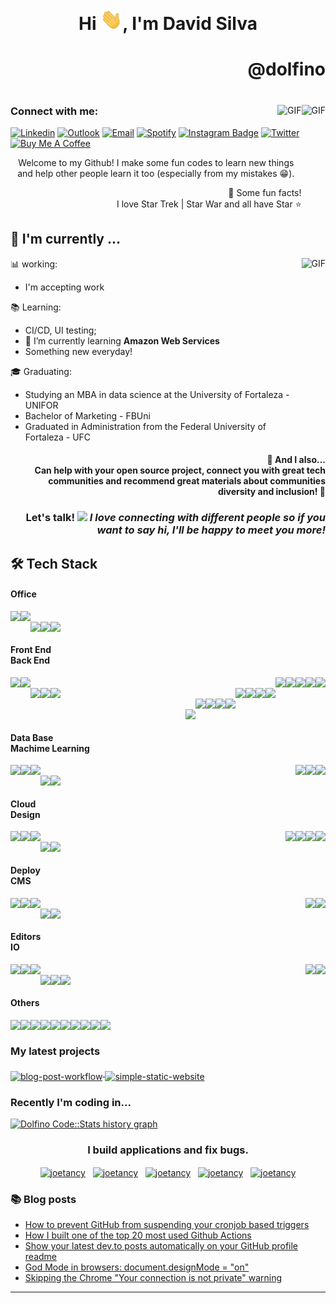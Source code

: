 <h1 align="center">Hi <img src="https://raw.githubusercontent.com/ABSphreak/ABSphreak/master/gifs/Hi.gif" width="35px">, I'm David Silva <div img src="https://www.linkedin.com/in/marketing-administrador-davidnsilva/"style="text-align: right"> <h4>@dolfino<h4/> </div></h1>
  
<div class="row">
  <div class="col-md-4" markdown="1">
  <img height="200px" class="center-block" <img align="right" alt="GIF" src="https://github-readme-stats.vercel.app/api?username=Dolfino&show_icons=true" />
  </div>
  <div class="col-md-7" markdown="1">
  <img height="20px" class="center-block" <img align="right" alt="GIF" src="https://img.shields.io/badge/Pronouns-He%2FHim-brightgreen?style=flat" />
  </div>
</div>

### Connect with me:

[![Linkedin](https://img.shields.io/badge/-LinkedIn-blue?style=flat&logo=Linkedin&logoColor=white&link=https://www.linkedin.com/in/marketing-administrador-davidnsilva/)](https://www.linkedin.com/in/marketing-administrador-davidnsilva/)
[![Outlook](https://img.shields.io/badge/-Outlook-0078D4?style=flat&logo=Microsoft-Outlook&logoColor=white)](mailto:davidnascimentodasilva@hotmail.com)
[![Email](https://img.shields.io/badge/-Gmail-c14438?style=flat&logo=Gmail&logoColor=white&link=mailto:davidnascimentodasilva@gmail.com)](mailto:davidnascimentodasilva@gmail.com)
[![Spotify](https://img.shields.io/badge/-Spotify-1DB954?style=flat&logo=Spotify&logoColor=white)](https://open.spotify.com/user/1271407949)
[![Instagram Badge](https://img.shields.io/badge/-@davidn.silva-purple?style=flat&logo=instagram&logoColor=white&link=https://www.instagram.com/davidn.silva/)](https://www.instagram.com/davidn.silva/)
[![Twitter](https://img.shields.io/badge/-Twitter-1ca0f1?style=flat&labelColor=1ca0f1&logo=twitter&logoColor=white&link=https://twitter.com/Dolfino)](https://twitter.com/Dolfino)
[![Buy Me A Coffee](https://img.shields.io/badge/-Buy%20Me%20A%20Coffee-FF813F?style=flat&logo=buy-me-a-coffee&logoColor=ffffff&link=https://ko-fi.com/davidndasilva92037)](https://ko-fi.com/davidndasilva92037)

<p style="text-align: center"> Welcome to my Github! I make some fun codes to learn new things and help other people learn it too (especially from my mistakes 😁). </p>

<p style="text-align: right"> 💫 Some fun facts! <br>
I love Star Trek | Star War and all have Star ⭐</p>

## 📆 I'm currently ...

<div class="row">
  <div class="col-md-4" markdown="1">
  <img height="300px" class="center-block" <img align="right" alt="GIF" src="https://media.giphy.com/media/USV0ym3bVWQJJmNu3N/giphy.gif" />
  </div>
  <div class="col-md-7" markdown="1">
  📊 working:

- I'm accepting work
</div>
<div class="col-md-7" markdown="1">
📚 Learning:

- CI/CD, UI testing;
- 🌱 I’m currently learning **Amazon Web Services**
- Something new everyday!
</div>
<div class="col-md-7" markdown="1">
🎓 Graduating:

- Studying an MBA in data science at the University of Fortaleza - UNIFOR
- Bachelor of Marketing - FBUni
- Graduated in Administration from the Federal University of Fortaleza - UFC
  </div>
</div>

<div style="text-align: right"> <h4> 
💬 And I also... <br> 
Can help with your open source project, connect you with great tech communities and recommend great materials about communities diversity and inclusion! 🎉<h4/> </div>

<div style="text-align: right"> <h3> 
Let's talk! <img src="https://media.giphy.com/media/LnQjpWaON8nhr21vNW/giphy.gif" width="60"> <em><b>I love connecting with different people</b> so if you want to say <b>hi, I'll be happy to meet you more!</b> </em><h3/> </div>
  
<h2>🛠 Tech Stack</h2>
  
  
<div class="row">
  <div class="col-md-6" markdown="1">
  <h4>Office</h4>
  <img height="20px" class="center-block" <img align="left" src="https://img.shields.io/badge/-Microsoft%20Word-164ead?style=flat&logo=microsoft%20word" />
  <img height="20px" class="center-block" <img align="left" src="https://img.shields.io/badge/-Microsoft%20Excel-026f39?style=flat&logo=microsoft%20excel" /> <br>
  <img height="20px" class="center-block" <img align="left" src="https://img.shields.io/badge/-Microsoft%20PowerPoint-b9361a?style=flat&logo=microsoft%20powerpoint" />
  <img height="20px" class="center-block" <img align="left" src="https://img.shields.io/badge/-Markdown-000000?style=flat-&logo=markdown" />
  <img height="20px" class="center-block" <img align="left" src="https://img.shields.io/badge/-LaTeX-008080?style=flat-&logo=latex&logoColor=ffffff" />  
  </div>
  <div class="col-md-6" markdown="2">
  </div>
</div>

<br/>
  
<div class="row">
  <div class="col-md-6" markdown="1">
  <h4>Front End &emsp; &emsp; &emsp; &emsp; &emsp; &emsp; &emsp; &emsp; &emsp; &emsp; &emsp; &emsp; &emsp; &emsp; &emsp; &emsp; &emsp; &emsp; &emsp; &emsp; &emsp; &emsp; &emsp; &emsp; Back End</h4>
  <img height="20px" class="center-block" <img align="left" src="https://img.shields.io/badge/-HTML5-%23E44D27?style=flat-&logo=html5&logoColor=ffffff" />
  <img height="20px" class="center-block" <img align="left" src="https://img.shields.io/badge/-CSS3-%231572B6?style=flat-&logo=css3" /> 
  &emsp; &emsp; &emsp; &emsp; &emsp; &emsp; &emsp; &emsp; &emsp;  
  <img height="20px" class="center-block" <img align="right" src="https://img.shields.io/badge/-React-%23282C34?style=flat-&logo=react" /> 
  <img height="20px" class="center-block" <img align="right" src="https://img.shields.io/badge/-npm-CB3837?style=flat-&logo=npm" />
  <img height="20px" class="center-block" <img align="right" src="https://img.shields.io/badge/-Express.js-787878?style=flat" />
  <img height="20px" class="center-block" <img align="right" src="https://img.shields.io/badge/-json-02569B?style=flat&logo=json" />
  <img height="20px" class="center-block" <img align="right" src="https://img.shields.io/badge/-Nodejs-black?style=flat-&logo=Node.js" /> <br>
  <img height="20px" class="center-block" <img align="left" src="https://img.shields.io/badge/-JavaScript-black?style=flat-&logo=javascript" />
  <img height="20px" class="center-block" <img align="left" src="https://img.shields.io/badge/-Sass-%23CC6699?style=flat-&logo=sass&logoColor=ffffff" />
  <img height="20px" class="center-block" <img align="left" src="https://img.shields.io/badge/-Bootstrap-563D7C?style=flat-&logo=bootstrap" />
  <img height="20px" class="center-block" <img align="right" src="https://img.shields.io/badge/-django-black?style=flat&logo=django" />
  <img height="20px" class="center-block" <img align="right" src="https://img.shields.io/badge/-Angular-DD0031?style=flat-&logo=angular" />
  <img height="20px" class="center-block" <img align="right" src="https://img.shields.io/badge/-Vuejs-black?style=flat-&logo=vue.js" />
  <img height="20px" class="center-block" <img align="right" src="https://img.shields.io/badge/-TypeScript-3C4858?style=flat-&logo=typescript" /> <br>
  <img height="20px" class="center-block" <img align="right" src="https://img.shields.io/badge/-Flask-0d7963?style=flat&logo=flask&logoColor=white" /> 
  <img height="20px" class="center-block" <img align="right" src="https://img.shields.io/badge/-Python%203-black?style=flat&logo=python&logoColor=white" />
  <img height="20px" class="center-block" <img align="right" src="https://img.shields.io/badge/-GraphQL-E10098?style=flat-&logo=graphql" />
  <img height="20px" class="center-block" <img align="right" src="https://img.shields.io/badge/-Nestjs-black?style=flat-&logo=NestJS" /> <br>
  <img height="20px" class="center-block" <img align="right" src="https://img.shields.io/badge/Java-orange?style=flat&logo=java&logoColor=white" />
  </div>
</div>
  
<br/>
  
<div class="row">
  <div class="col-md-6" markdown="1">
  <h4>Data Base &emsp; &emsp; &emsp; &emsp; &emsp; &emsp; &emsp; &emsp; &emsp; &emsp; &emsp; &emsp; &emsp; &emsp; &emsp; &emsp; &emsp; &emsp; &emsp; &emsp; &emsp; &emsp; &emsp; &emsp; Machime Learning</h4>
  <img height="20px" class="center-block" <img align="left" src="https://img.shields.io/badge/-PostgreSQL-3C4858?style=flat-&logo=postgresql" />
  <img height="20px" class="center-block" <img align="left" src="https://img.shields.io/badge/-MS%20SQL%20Server-CC2927?style=flat-&logo=microsoft-sql-server&logoColor=ffffff" />
  <img height="20px" class="center-block" <img align="left" src="https://img.shields.io/badge/-Docker-black?style=flat-&logo=docker" />
    &emsp; &emsp; &emsp; &emsp; &emsp; &emsp; &emsp; &emsp; &emsp; 
  <img height="20px" class="center-block" <img align="right" src="https://img.shields.io/badge/-Tensorflow-gray?style=flat&logo=tensorflow" />
  <img height="20px" class="center-block" <img align="right" src="https://img.shields.io/badge/-R-black?style=flat&logo=r&logoColor=5b8cc4" />
  <img height="20px" class="center-block" <img align="right" src="https://img.shields.io/badge/-Python-black?style=flat&logo=python" /> <br>
  <img height="20px" class="center-block" <img align="left" src="https://img.shields.io/badge/-MongoDB-black?style=flat-&logo=mongodb" /> 
  <img height="20px" class="center-block" <img align="left" src="https://img.shields.io/badge/-MySQL-black?style=flat-&logo=mysql" /> 
  </div>
</div>
  
<br/>

<div class="row">
  <div class="col-md-6" markdown="1">
  <h4>Cloud &emsp; &emsp; &emsp; &emsp; &emsp; &emsp; &emsp; &emsp; &emsp; &emsp; &emsp; &emsp; &emsp; &emsp; &emsp; &emsp; &emsp; &emsp; &emsp; &emsp; &emsp; &emsp; &emsp; &emsp; &emsp; &emsp; Design</h4>
  <img height="20px" class="center-block" <img align="left" src="https://img.shields.io/badge/Google%20Cloud-black?style=flat-&logo=google-cloud" />
  <img height="20px" class="center-block" <img align="left" src="https://img.shields.io/badge/Amazon%20AWS-232F3E?style=flat-&logo=amazon-aws" />
  <img height="20px" class="center-block" <img align="left" src="https://img.shields.io/badge/-AzureDevops-0175C2?style=flat&logo=azureDevops" />
    &emsp; &emsp; &emsp; &emsp; &emsp; &emsp; &emsp; &emsp; &emsp; &emsp; 
  <img height="20px" class="center-block" <img align="right" src="https://img.shields.io/badge/-Adobe%20After%20Effects-3C4858?style=flat-&logo=adobe-after-effects" />
  <img height="20px" class="center-block" <img align="right" src="https://img.shields.io/badge/-Abode%20Photoshop-26C9FF?style=flat-&logo=adobe-photoshop&logoColor=ffffff" />
  <img height="20px" class="center-block" <img align="right" src="https://img.shields.io/badge/-Abode%20Illustrator-FC8F30?style=flat-&logo=adobe-illustrator&logoColor=ffffff" />
  <img height="20px" class="center-block" <img align="right" src="https://img.shields.io/badge/-Abode%20XD-fe61f6?style=flat-&logo=adobe-XD&logoColor=ffffff" /> <br>
  <img height="20px" class="center-block" <img align="left" src="https://img.shields.io/badge/-Firebase-FFCA28?style=flat-&logo=firebase&logoColor=ffffff" /> 
  <img height="20px" class="center-block" <img align="left" src="https://img.shields.io/badge/-Heroku-430098?style=flat-&logo=heroku" />
  
  </div>
</div>
  
<br/>

<div class="row">
  <div class="col-md-6" markdown="1">
  <h4>Deploy &emsp; &emsp; &emsp; &emsp; &emsp; &emsp; &emsp; &emsp; &emsp; &emsp; &emsp; &emsp; &emsp; &emsp; &emsp; &emsp; &emsp; &emsp; &emsp; &emsp; &emsp; &emsp; &emsp; &emsp; &emsp; &emsp; CMS</h4>
  <img height="20px" class="center-block" <img align="left" src="https://img.shields.io/badge/-Git-black?style=flat-&logo=git" />
  <img height="20px" class="center-block" <img align="left" src="https://img.shields.io/badge/-GitHub-181717?style=flat-&logo=github" />
  <img height="20px" class="center-block" <img align="left" src="https://img.shields.io/badge/-GitLab-FCA121?style=flat-&logo=gitlab" />    
    &emsp; &emsp; &emsp; &emsp; &emsp; &emsp; &emsp; &emsp; &emsp; 
  <img height="20px" class="center-block" <img align="right" src="https://img.shields.io/badge/-Joomla-FC8F30?style=flat-&logo=joomla&logoColor=white" />
  <img height="20px" class="center-block" <img align="right" src="https://img.shields.io/badge/-WordPress-21759B?style=flat-&logo=wordpress" /> <br>
  <img height="20px" class="center-block" <img align="left" src="https://img.shields.io/badge/-Github%20Actions-2088FF?style=flat-&logo=github-actions&logoColor=ffffff" /> 
  <img height="20px" class="center-block" <img align="left" src="https://img.shields.io/badge/-Bitbucket-blue?style=flat&logo=bitbucket" /> 
  </div>
</div>
  
<br/>
  
<div class="row">
  <div class="col-md-6" markdown="1">
  <h4>Editors &emsp; &emsp; &emsp; &emsp; &emsp; &emsp; &emsp; &emsp; &emsp; &emsp; &emsp; &emsp; &emsp; &emsp; &emsp; &emsp; &emsp; &emsp; &emsp; &emsp; &emsp; &emsp; &emsp; &emsp; &emsp; &emsp; IO</h4>
  <img height="20px" class="center-block" <img align="left" src="https://img.shields.io/badge/-VS%20Code-007ACC?style=flat-&logo=visual-studio-code" />
  <img height="20px" class="center-block" <img align="left" src="https://img.shields.io/badge/-IntelliJ%20IDEA-000000?style=flat-&logo=intellij-idea&logoColor=ffffff" />
  <img height="20px" class="center-block" <img align="left" src="https://img.shields.io/badge/-Atom%20Editor-1aaf5d?style=flat-&logo=atom" />
    &emsp; &emsp; &emsp; &emsp; &emsp; &emsp; &emsp; &emsp; &emsp; 
  <img height="20px" class="center-block" <img align="right" src="https://img.shields.io/badge/-Arduino-black?style=flat-&logo=Arduino" />
  <img height="20px" class="center-block" <img align="right" src="https://img.shields.io/badge/-Raspberry%20Pi-C51A4A?style=flat-&logo=Raspberry-Pi" /> <br>
  <img height="20px" class="center-block" <img align="left" src="https://img.shields.io/badge/-Webstorm-3C4858?style=flat-&logo=webstorm" /> 
  <img height="20px" class="center-block" <img align="left" src="https://img.shields.io/badge/-Eclipse-2C2255?style=flat-&logo=eclipse&logoColor=ffffff" />
  <img height="20px" class="center-block" <img align="left" src="https://img.shields.io/badge/-Powershell-5391FE?style=flat-&logo=powershell&logoColor=ffffff" />
  </div>
</div>
  
<br/>
  
<div class="row">
  <div class="col-md-6" markdown="1">
  <h4>Others </h4>
  <img height="20px" class="center-block" <img align="left" src="https://img.shields.io/badge/-Windows-0078D6?style=flat-&logo=windows&logoColor=ffffff" />
  <img height="20px" class="center-block" <img align="left" src="https://img.shields.io/badge/-Linux-787878?style=flat-&logo=linux&logoColor=ffffff" />
  <img height="20px" class="center-block" <img align="left" src="https://img.shields.io/badge/-Ubuntu-94188e?style=flat-&logo=ubuntu&logoColor=ffffff" />
  <img height="20px" class="center-block" <img align="left" src="https://img.shields.io/badge/-Maven-1565c0?style=flat-&logo=apache-maven" />
  <img height="20px" class="center-block" <img align="left" src="https://img.shields.io/badge/-NGINX-269539?style=flat-&logo=nginx&logoColor=ffffff" />
  <img height="20px" class="center-block" <img align="left" src="https://img.shields.io/badge/-Go-black?style=flat&logo=go" />
  <img height="20px" class="center-block" <img align="left" src="https://img.shields.io/badge/-RabbitMQ-black?style=flat-&logo=rabbitmq" />
  <img height="20px" class="center-block" <img align="left" src="https://img.shields.io/badge/-ElasticSearch-005571?style=flat-&logo=elasticsearch" />
  <img height="20px" class="center-block" <img align="left" src="https://img.shields.io/badge/-Redis-black?style=flat-&logo=Redis" />
  <img height="20px" class="center-block" <img align="left" src="https://img.shields.io/badge/-GNU%20Bash-000000?style=flat-&logo=gnu-bash&logoColor=ffffff" />
  </div>
</div>
  
<br/>

<!-- TO make screenshot of your code, copy below link:
https://carbon.now.sh/ -->

### My latest projects

<a href="https://github.com/WEGFan/codestats-profile-readme">
  <img align="middle" src="https://github-readme-stats.vercel.app/api/pin/?username=Dolfino&repo=blog-post-workflow" alt="blog-post-workflow" />
</a>
<a href="https://github.com/WEGFan/Geometry-Dash-Menu-Music-Randomizer">
  <img align="middle" src="https://github-readme-stats.vercel.app/api/pin/?username=Dolfino&repo=simple-static-website" alt="simple-static-website" />
</a>

### Recently I'm coding in...

<a href="https://codestats.net/users/Dolfino">
  <img src='https://codestats-readme.wegfan.cn/history-graph/Dolfino?width=850&height=300&timezone=08:00&history_days=21&max_languages=9&language_colors=["3e4053","f15854","5da5da","faa43a","60bd68","f17cb0","b2912f","decf3f","b276b2","808080"]' alt="Dolfino Code::Stats history graph" />
</a>

<br/>
<h3 align="center">I build applications and fix bugs.</h3>

<p align="center">
<a href="https://dev.to/dolfino" target="blank"><img align="center" src="https://cdn.jsdelivr.net/npm/simple-icons@3.0.1/icons/dev-dot-to.svg" alt="joetancy" height="40" width="40" /></a>&nbsp;&nbsp;
<a href="https://twitter.com/Dolfino" target="blank"><img align="center" src="https://cdn.jsdelivr.net/npm/simple-icons@3.0.1/icons/twitter.svg" alt="joetancy" height="40" width="40" /></a>&nbsp;&nbsp;
<a href="https://www.linkedin.com/in/marketing-administrador-davidnsilva/" target="blank"><img align="center" src="https://cdn.jsdelivr.net/npm/simple-icons@3.0.1/icons/linkedin.svg" alt="joetancy" height="40" width="40" /></a>&nbsp;&nbsp;
<a href="https://www.facebook.com/david.nascimentodasilva" target="blank"><img align="center" src="https://cdn.jsdelivr.net/npm/simple-icons@3.0.1/icons/facebook.svg" alt="joetancy" height="40" width="40" /></a>&nbsp;&nbsp;
<a href="https://www.instagram.com/davidn.silva/" target="blank"><img align="center" src="https://cdn.jsdelivr.net/npm/simple-icons@3.0.1/icons/instagram.svg" alt="joetancy" height="40" width="40" /></a>
</p>

### 📚 Blog posts

<!-- BLOG-POST-LIST:START -->
- [How to prevent GitHub from suspending your cronjob based triggers](https://dev.to/gautamkrishnar/how-to-prevent-github-from-suspending-your-cronjob-based-triggers-knf)
- [How I built one of the top 20 most used Github Actions](https://www.gautamkrishnar.com/how-i-built-one-of-the-top-20-most-used-github-actions/)
- [Show your latest dev.to posts automatically on your GitHub profile readme](https://dev.to/gautamkrishnar/show-your-latest-dev-to-posts-automatically-in-your-github-profile-readme-3nk8)
- [God Mode in browsers: document.designMode = &quot;on&quot;](https://dev.to/gautamkrishnar/god-mode-in-browsers-document-designmode-on-2pmo)
- [Skipping the Chrome &quot;Your connection is not private&quot; warning](https://dev.to/gautamkrishnar/quickbits-1-skipping-the-chrome-your-connection-is-not-private-warning-4kp1)
<!-- BLOG-POST-LIST:END -->

---
